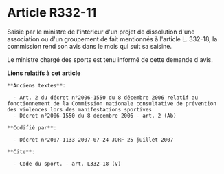 # Article R332-11

Saisie par le ministre de l'intérieur d'un projet de dissolution d'une association ou d'un groupement de fait mentionnés à
l'article L. 332-18, la commission rend son avis dans le mois qui suit sa saisine.

Le ministre chargé des sports est tenu informé de cette demande d'avis.

**Liens relatifs à cet article**

	**Anciens textes**:

	  - Art. 2 du décret n°2006-1550 du 8 décembre 2006 relatif au fonctionnement de la Commission nationale consultative de prévention des violences lors des manifestations sportives
	  - Décret n°2006-1550 du 8 décembre 2006 - art. 2 (Ab)

	**Codifié par**:

	  - Décret n°2007-1133 2007-07-24 JORF 25 juillet 2007

	**Cite**:

	  - Code du sport. - art. L332-18 (V)
